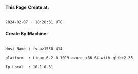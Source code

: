 
   
#### This Page Create at:

```bash

2024-02-07 - 18:28:31 UTC

```

#### Create By Machine:

```bash

Host Name : fv-az1530-414

platform  : Linux-6.2.0-1019-azure-x86_64-with-glibc2.35

Ip Local  : 10.1.0.31

```


